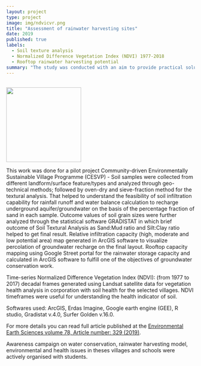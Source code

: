 ```yaml
---
layout: project
type: project
image: img/ndvicvr.png
title: "Assessment of rainwater harvesting sites"
date: 2019
published: true
labels:
  - Soil texture analysis
  - Normalized Difference Vegetation Index (NDVI) 1977-2018
  - Rooftop rainwater harvesting potential
summary: "The study was conducted with an aim to provide practical solution for the groundwater management in villages of the N-W Delhi, India. LANDSAT remote-sensing datasets for the last four decades (1977–2018) were assessed to determine changes in vegetation cover at the selected sites."
---
```


<img class="img-fluid" src="../img/NDVI.png" alt="" />
<img class="img-fluid" src="../img/ndvis.png" alt="" />
<img class="img-fluid" src="../img/ndvig.png" alt="" />
<img class="img-fluid" src="../img/soiltext.png" alt="" />
<img class="img-fluid" src="../img/singhola.png" alt="" />
<img class="img-fluid" src="../img/ghoga.png" alt="" />
<img class="img-fluid" src="../img/dhirpur.png" alt="" />

<div class="text-center p-4">
  <img width="200px" src="../img/studyarea.png" class="img-thumbnail" >
</div>

This work was done for a pilot project Community-driven Environmentally Sustainable Village Programme (CESVP) - Soil samples were collected from different landform/surface feature/types and analyzed through geo-technical methods; followed by oven-dry and sieve-fraction method for the textural analysis. That helped to understand the feasibility of soil infiltration capability for rainfall runoff and water balance calculation to recharge underground aquifer/groundwater on the basis of the percentage fraction of sand in each sample. Outcome values of soil grain sizes were further analyzed through the statistical software GRADISTAT in which brief outcome of Soil Textural Analysis as Sand:Mud ratio and Silt:Clay ratio helped to get final result. Relative infiltration capacity (high, moderate and low potential area) map generated in ArcGIS software to visualize percolation of groundwater recharge on the final layout. Rooftop capacity mapping using Google Street portal for the rainwater storage capacity and calculated in ArcGIS software to fulfill one of the objectives of groundwater conservation work.

Time-series Normalized Difference Vegetation Index (NDVI): (from 1977 to 2017) decadal frames generated using Landsat satellite data for vegetation health analysis in corporation with soil health for the selected villages. NDVI timeframes were useful for understanding the health indicator of soil. 

Softwares used:  ArcGIS, Erdas Imagine, Google earth engine (GEE), R studio, Gradistat v.4.0, Surfer Golden v.16.0.

For more details you can read full article published at the [Environmental Earth Sciences volume 78, Article number: 329 (2019)](https://link.springer.com/article/10.1007/s12665-019-8332-y).


Awareness campaign on water conservation, rainwater harvesting model, environmental and health issues in theses villages and schools were actively organised with students.

<img class="img-fluid" src="../img/awareness.png" alt="" />
<img class="img-fluid" src="../img/schoolkids.png" alt="" />
